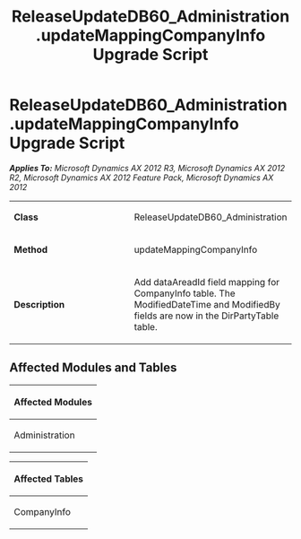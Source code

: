 ﻿---
title: ReleaseUpdateDB60_Administration.updateMappingCompanyInfo Upgrade Script
TOCTitle: ReleaseUpdateDB60_Administration.updateMappingCompanyInfo Upgrade Script
ms:assetid: 77f1cb72-a7de-12c9-ed9c-5a2b3798de5d
ms:mtpsurl: https://msdn.microsoft.com/en-us/library/JJ719363(v=AX.60)
ms:contentKeyID: 49709154
ms.date: 05/18/2015
mtps_version: v=AX.60
---

# ReleaseUpdateDB60\_Administration.updateMappingCompanyInfo Upgrade Script 


_**Applies To:** Microsoft Dynamics AX 2012 R3, Microsoft Dynamics AX 2012 R2, Microsoft Dynamics AX 2012 Feature Pack, Microsoft Dynamics AX 2012_

<table>
<colgroup>
<col style="width: 50%" />
<col style="width: 50%" />
</colgroup>
<tbody>
<tr class="odd">
<td><p><strong>Class</strong></p></td>
<td><p>ReleaseUpdateDB60_Administration</p></td>
</tr>
<tr class="even">
<td><p><strong>Method</strong></p></td>
<td><p>updateMappingCompanyInfo</p></td>
</tr>
<tr class="odd">
<td><p><strong>Description</strong></p></td>
<td><p>Add dataAreadId field mapping for CompanyInfo table. The ModifiedDateTime and ModifiedBy fields are now in the DirPartyTable table.</p></td>
</tr>
</tbody>
</table>


## Affected Modules and Tables

<table>
<colgroup>
<col style="width: 100%" />
</colgroup>
<thead>
<tr class="header">
<th><p>Affected Modules</p></th>
</tr>
</thead>
<tbody>
<tr class="odd">
<td><p>Administration</p></td>
</tr>
</tbody>
</table>


<table>
<colgroup>
<col style="width: 100%" />
</colgroup>
<thead>
<tr class="header">
<th><p>Affected Tables</p></th>
</tr>
</thead>
<tbody>
<tr class="odd">
<td><p>CompanyInfo</p></td>
</tr>
</tbody>
</table>

  


